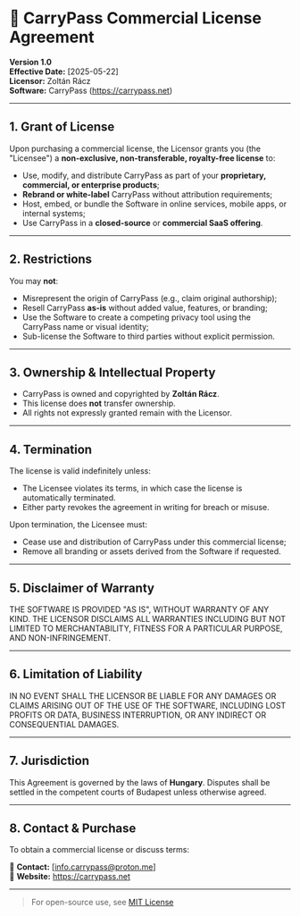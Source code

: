 # 📄 CarryPass Commercial License Agreement

**Version 1.0**  
**Effective Date:** [2025-05-22]  
**Licensor:** Zoltán Rácz  
**Software:** CarryPass (https://carrypass.net)

---

## 1. Grant of License

Upon purchasing a commercial license, the Licensor grants you (the "Licensee") a **non-exclusive, non-transferable, royalty-free license** to:

- Use, modify, and distribute CarryPass as part of your **proprietary, commercial, or enterprise products**;
- **Rebrand or white-label** CarryPass without attribution requirements;
- Host, embed, or bundle the Software in online services, mobile apps, or internal systems;
- Use CarryPass in a **closed-source** or **commercial SaaS offering**.

---

## 2. Restrictions

You may **not**:

- Misrepresent the origin of CarryPass (e.g., claim original authorship);
- Resell CarryPass **as-is** without added value, features, or branding;
- Use the Software to create a competing privacy tool using the CarryPass name or visual identity;
- Sub-license the Software to third parties without explicit permission.

---

## 3. Ownership & Intellectual Property

- CarryPass is owned and copyrighted by **Zoltán Rácz**.
- This license does **not** transfer ownership.
- All rights not expressly granted remain with the Licensor.

---

## 4. Termination

The license is valid indefinitely unless:
- The Licensee violates its terms, in which case the license is automatically terminated.
- Either party revokes the agreement in writing for breach or misuse.

Upon termination, the Licensee must:
- Cease use and distribution of CarryPass under this commercial license;
- Remove all branding or assets derived from the Software if requested.

---

## 5. Disclaimer of Warranty

THE SOFTWARE IS PROVIDED "AS IS", WITHOUT WARRANTY OF ANY KIND. THE LICENSOR DISCLAIMS ALL WARRANTIES INCLUDING BUT NOT LIMITED TO MERCHANTABILITY, FITNESS FOR A PARTICULAR PURPOSE, AND NON-INFRINGEMENT.

---

## 6. Limitation of Liability

IN NO EVENT SHALL THE LICENSOR BE LIABLE FOR ANY DAMAGES OR CLAIMS ARISING OUT OF THE USE OF THE SOFTWARE, INCLUDING LOST PROFITS OR DATA, BUSINESS INTERRUPTION, OR ANY INDIRECT OR CONSEQUENTIAL DAMAGES.

---

## 7. Jurisdiction

This Agreement is governed by the laws of **Hungary**. Disputes shall be settled in the competent courts of Budapest unless otherwise agreed.

---

## 8. Contact & Purchase

To obtain a commercial license or discuss terms:

📧 **Contact:** [info.carrypass@proton.me]  
🔗 **Website:** https://carrypass.net

---

> For open-source use, see [MIT License](./LICENSE)
